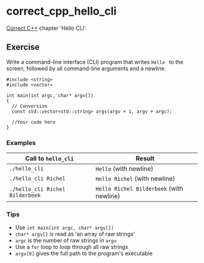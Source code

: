 # correct_cpp_hello_cli

[Correct C++](https://github.com/richelbilderbeek/correct_cpp) chapter 'Hello CLI'.

## Exercise

Write a command-line interface (CLI) program that writes `Hello ` to the screen, 
followed by all command-line arguments and a newline.

```
#include <string>
#include <vector>

int main(int argc, char* argv[])
{
  // Conversion
  const std::vector<std::string> args(argv + 1, argv + argc);

  //Your code here
}
```

### Examples

Call to `hello_cli`|Result
---|---
`./hello_cli`|`Hello` (with newline)
`./hello_cli Richel`|`Hello Richel` (with newline)
`./hello_cli Richel Bilderbeek`|`Hello Richel Bilderbeek` (with newline)

### Tips

 * Use `int main(int argc, char* argv[])`
 * `char* argv[]` is read as 'an array of raw strings'
 * `argc` is the number of raw strings in `argv`
 * Use a `for` loop to loop through all raw strings
 * `argv[0]` gives the full path to the program's executable
